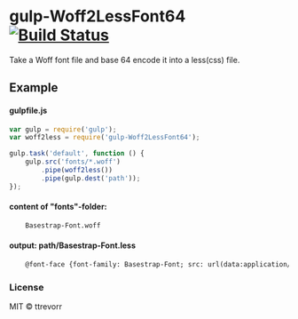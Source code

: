 # gulp-Woff2LessFont64 [![Build Status](https://travis-ci.org/ttrevorr/gulp-Woff2LessFont64.png?branch=master)](https://travis-ci.org/ttrevorr/gulp-Woff2LessFont64)

Take a Woff font file and base 64 encode it into a less(css) file.

## Example


#### gulpfile.js

```js
var gulp = require('gulp');
var woff2less = require('gulp-Woff2LessFont64');

gulp.task('default', function () {
	gulp.src('fonts/*.woff')
		.pipe(woff2less())
		.pipe(gulp.dest('path'));
});
```

#### content of "fonts"-folder:

```html
	Basestrap-Font.woff
```

#### output: path/Basestrap-Font.less

```html
	@font-face {font-family: Basestrap-Font; src: url(data:application/x-font-ttf;base64,AABdboAvwAOAAFzugAvAA4AAXS6AJ8ADgABdLoAvwAOAAF0ugAPAA4AAXW6AC8ADgABdboALwAQAAFzugBfABAAAXO6AP8AEAABc7oAzwAQAAF0ugA/ABIAAXO6AA8AEgABc7oAsAASAAFzugB/ABIAAXO6AA8AEgABdLoAXwASAAF0ugB/ABIAAXW6AN8AEgABdLoAbwASAAF1ugAvABIAAXW6AD8AEgABdboA7wASAAF0ugCfABIAAXS6AB8AEgABdLoA7wASAAFzugAPABQAAXO6AB8AFAABc7oALwAUAAFzugA/ABQAAXO6AF8AFAABc7oAbwAUAAFzugB/ABQAAXO6AK8AFAABc7oAjwAUAAF0ugCvABQAAXS6AL8AFAABdLoAzwAUAAF0ugAvABQAAXW6AD8AFAABdQAA);}
```


### License

MIT © ttrevorr
